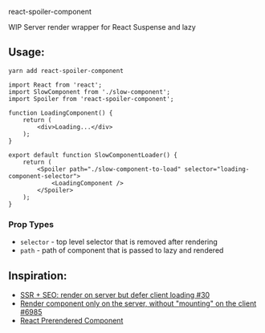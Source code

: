  react-spoiler-component

WIP Server render wrapper for React Suspense and lazy

## Usage:

```
yarn add react-spoiler-component
```

```
import React from 'react';
import SlowComponent from './slow-component';
import Spoiler from 'react-spoiler-component';

function LoadingComponent() {
    return (
        <div>Loading...</div>
    );
}

export default function SlowComponentLoader() {
    return (
        <Spoiler path="./slow-component-to-load" selector="loading-component-selector">
            <LoadingComponent />
        </Spoiler>
    );
}
```

### Prop Types

- `selector` - top level selector that is removed after rendering
- `path` - path of component that is passed to lazy and rendered

## Inspiration:

- <a href="https://github.com/ctrlplusb/react-async-component/issues/30">SSR + SEO: render on server but defer client loading #30</a>
- <a href="https://github.com/facebook/react/issues/6985">Render component only on the server, without "mounting" on the client #6985</a>
- <a href="https://github.com/theKashey/react-prerendered-component/tree/master/src">React Prerendered Component</a>
